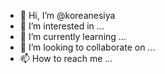 - 👋 Hi, I’m @koreanesiya
- 👀 I’m interested in ...
- 🌱 I’m currently learning ...
- 💞️ I’m looking to collaborate on ...
- 📫 How to reach me ...

<!---
koreanesiya/koreanesiya is a ✨ special ✨ repository because its `README.md` (this file) appears on your GitHub profile.
You can click the Preview link to take a look at your changes.
--->
